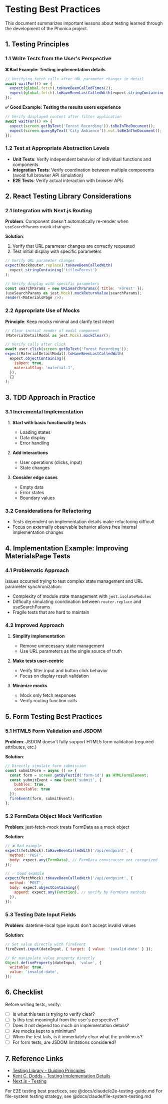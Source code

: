 # Testing Best Practices

This document summarizes important lessons about testing learned through the development of the Phonica project.

## 1. Testing Principles

### 1.1 Write Tests from the User's Perspective

**❌ Bad Example: Testing implementation details**

```javascript
// Verifying fetch calls after URL parameter changes in detail
await waitFor(() => {
  expect(global.fetch).toHaveBeenCalledTimes(2);
  expect(global.fetch).toHaveBeenLastCalledWith(expect.stringContaining('title=Forest'));
});
```

**✅ Good Example: Testing the results users experience**

```javascript
// Verify displayed content after filter application
await waitFor(() => {
  expect(screen.getByText('Forest Recording')).toBeInTheDocument();
  expect(screen.queryByText('City Ambience')).not.toBeInTheDocument();
});
```

### 1.2 Test at Appropriate Abstraction Levels

- **Unit Tests**: Verify independent behavior of individual functions and components
- **Integration Tests**: Verify coordination between multiple components (avoid full browser API simulation)
- **E2E Tests**: Verify actual interaction with browser APIs

## 2. React Testing Library Considerations

### 2.1 Integration with Next.js Routing

**Problem**: Component doesn't automatically re-render when `useSearchParams` mock changes

**Solution**:

1. Verify that URL parameter changes are correctly requested
2. Test initial display with specific parameters

```javascript
// Verify URL parameter changes
expect(mockRouter.replace).toHaveBeenCalledWith(
  expect.stringContaining('title=Forest')
);

// Verify display with specific parameters
const searchParams = new URLSearchParams({ title: 'Forest' });
(useSearchParams as jest.Mock).mockReturnValue(searchParams);
render(<MaterialsPage />);
```

### 2.2 Appropriate Use of Mocks

**Principle**: Keep mocks minimal and clarify test intent

```javascript
// Clear initial render of modal component
(MaterialDetailModal as jest.Mock).mockClear();

// Verify calls after click
await user.click(screen.getByText('Forest Recording'));
expect(MaterialDetailModal).toHaveBeenLastCalledWith(
  expect.objectContaining({
    isOpen: true,
    materialSlug: 'material-1',
  }),
  {}
);
```

## 3. TDD Approach in Practice

### 3.1 Incremental Implementation

1. **Start with basic functionality tests**

   - Loading states
   - Data display
   - Error handling

2. **Add interactions**

   - User operations (clicks, input)
   - State changes

3. **Consider edge cases**
   - Empty data
   - Error states
   - Boundary values

### 3.2 Considerations for Refactoring

- Tests dependent on implementation details make refactoring difficult
- Focus on externally observable behavior allows free internal implementation changes

## 4. Implementation Example: Improving MaterialsPage Tests

### 4.1 Problematic Approach

Issues occurred trying to test complex state management and URL parameter synchronization:

- Complexity of module state management with `jest.isolateModules`
- Difficulty simulating coordination between `router.replace` and useSearchParams
- Fragile tests that are hard to maintain

### 4.2 Improved Approach

1. **Simplify implementation**

   - Remove unnecessary state management
   - Use URL parameters as the single source of truth

2. **Make tests user-centric**

   - Verify filter input and button click behavior
   - Focus on display result validation

3. **Minimize mocks**
   - Mock only fetch responses
   - Verify routing function calls

## 5. Form Testing Best Practices

### 5.1 HTML5 Form Validation and JSDOM

**Problem**: JSDOM doesn't fully support HTML5 form validation (required attributes, etc.)

**Solution**:

```javascript
// Directly simulate form submission
const submitForm = async () => {
  const form = screen.getByTestId('form-id') as HTMLFormElement;
  const submitEvent = new Event('submit', {
    bubbles: true,
    cancelable: true
  });
  fireEvent(form, submitEvent);
};
```

### 5.2 FormData Object Mock Verification

**Problem**: jest-fetch-mock treats FormData as a mock object

**Solution**:

```javascript
// ❌ Bad example
expect(fetchMock).toHaveBeenCalledWith('/api/endpoint', {
  method: 'POST',
  body: expect.any(FormData), // FormData constructor not recognized
});

// ✅ Good example
expect(fetchMock).toHaveBeenCalledWith('/api/endpoint', {
  method: 'POST',
  body: expect.objectContaining({
    append: expect.any(Function), // Verify by FormData methods
  }),
});
```

### 5.3 Testing Date Input Fields

**Problem**: datetime-local type inputs don't accept invalid values

**Solution**:

```javascript
// Set value directly with fireEvent
fireEvent.input(dateInput, { target: { value: 'invalid-date' } });

// Or manipulate value property directly
Object.defineProperty(dateInput, 'value', {
  writable: true,
  value: 'invalid-date',
});
```

## 6. Checklist

Before writing tests, verify:

- [ ] Is what this test is trying to verify clear?
- [ ] Is this test meaningful from the user's perspective?
- [ ] Does it not depend too much on implementation details?
- [ ] Are mocks kept to a minimum?
- [ ] When the test fails, is it immediately clear what the problem is?
- [ ] For form tests, are JSDOM limitations considered?

## 7. Reference Links

- [Testing Library - Guiding Principles](https://testing-library.com/docs/guiding-principles)
- [Kent C. Dodds - Testing Implementation Details](https://kentcdodds.com/blog/testing-implementation-details)
- [Next.js - Testing](https://nextjs.org/docs/testing)

For E2E testing best practices, see @docs/claude/e2e-testing-guide.md
For file-system testing strategy, see @docs/claude/file-system-testing.md